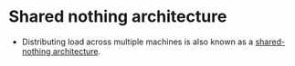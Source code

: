 # Shared nothing architecture
- Distributing load across multiple machines is also known as a [shared-nothing architecture](https://en.wikipedia.org/wiki/Shared-nothing_architecture).